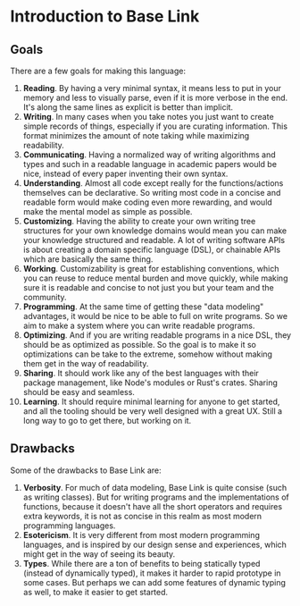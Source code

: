 # Introduction to Base Link

## Goals

There are a few goals for making this language:

1. **Reading**. By having a very minimal syntax, it means less to put in
   your memory and less to visually parse, even if it is more verbose in
   the end. It's along the same lines as explicit is better than
   implicit.
2. **Writing**. In many cases when you take notes you just want to
   create simple records of things, especially if you are curating
   information. This format minimizes the amount of note taking while
   maximizing readability.
3. **Communicating**. Having a normalized way of writing algorithms and
   types and such in a readable language in academic papers would be
   nice, instead of every paper inventing their own syntax.
4. **Understanding**. Almost all code except really for the
   functions/actions themselves can be declarative. So writing most code
   in a concise and readable form would make coding even more rewarding,
   and would make the mental model as simple as possible.
5. **Customizing**. Having the ability to create your own writing tree
   structures for your own knowledge domains would mean you can make
   your knowledge structured and readable. A lot of writing software
   APIs is about creating a domain specific language (DSL), or chainable
   APIs which are basically the same thing.
6. **Working**. Customizability is great for establishing conventions,
   which you can reuse to reduce mental burden and move quickly, while
   making sure it is readable and concise to not just you but your team
   and the community.
7. **Programming**. At the same time of getting these "data modeling"
   advantages, it would be nice to be able to full on write programs. So
   we aim to make a system where you can write readable programs.
8. **Optimizing**. And if you are writing readable programs in a nice
   DSL, they should be as optimized as possible. So the goal is to make
   it so optimizations can be take to the extreme, somehow without
   making them get in the way of readability.
9. **Sharing**. It should work like any of the best languages with their
   package management, like Node's modules or Rust's crates. Sharing
   should be easy and seamless.
10. **Learning**. It should require minimal learning for anyone to get
    started, and all the tooling should be very well designed with a
    great UX. Still a long way to go to get there, but working on it.

## Drawbacks

Some of the drawbacks to Base Link are:

1. **Verbosity**. For much of data modeling, Base Link is quite consise
   (such as writing classes). But for writing programs and the
   implementations of functions, because it doesn't have all the short
   operators and requires extra keywords, it is not as concise in this
   realm as most modern programming languages.
2. **Esotericism**. It is very different from most modern programming
   languages, and is inspired by our design sense and experiences, which
   might get in the way of seeing its beauty.
3. **Types**. While there are a ton of benefits to being statically
   typed (instead of dynamically typed), it makes it harder to rapid
   prototype in some cases. But perhaps we can add some features of
   dynamic typing as well, to make it easier to get started.

